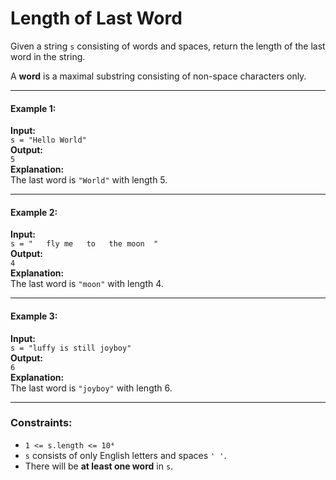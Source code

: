 # Length of Last Word

Given a string `s` consisting of words and spaces, return the length of the last word in the string.

A **word** is a maximal substring consisting of non-space characters only.

---

#### Example 1:
**Input:**  
`s = "Hello World"`  
**Output:**  
`5`  
**Explanation:**  
The last word is `"World"` with length 5.

---

#### Example 2:
**Input:**  
`s = "   fly me   to   the moon  "`  
**Output:**  
`4`  
**Explanation:**  
The last word is `"moon"` with length 4.

---

#### Example 3:
**Input:**  
`s = "luffy is still joyboy"`  
**Output:**  
`6`  
**Explanation:**  
The last word is `"joyboy"` with length 6.

---

### Constraints:
- `1 <= s.length <= 10⁴`
- `s` consists of only English letters and spaces `' '`.
- There will be **at least one word** in `s`.